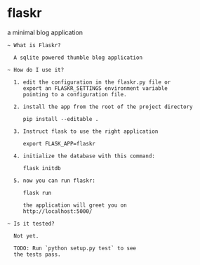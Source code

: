 # flaskr
a minimal blog application

    ~ What is Flaskr?

      A sqlite powered thumble blog application

    ~ How do I use it?

      1. edit the configuration in the flaskr.py file or
         export an FLASKR_SETTINGS environment variable
         pointing to a configuration file.

      2. install the app from the root of the project directory

         pip install --editable .

      3. Instruct flask to use the right application

         export FLASK_APP=flaskr

      4. initialize the database with this command:

         flask initdb

      5. now you can run flaskr:

         flask run

         the application will greet you on
         http://localhost:5000/

    ~ Is it tested?
  
      Not yet.
      
      TODO: Run `python setup.py test` to see
      the tests pass.
